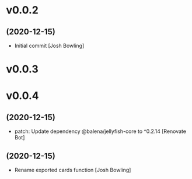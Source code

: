 # v0.0.2
## (2020-12-15)

* Initial commit [Josh Bowling]

# v0.0.3

# v0.0.4
## (2020-12-15)

* patch: Update dependency @balena/jellyfish-core to ^0.2.14 [Renovate Bot]

## (2020-12-15)

* Rename exported cards function [Josh Bowling]
